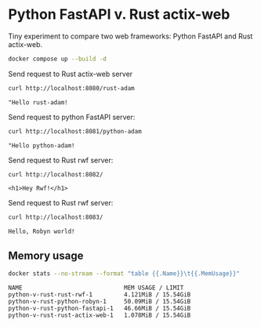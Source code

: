 # Python FastAPI v. Rust actix-web

Tiny experiment to compare two web frameworks: Python FastAPI and Rust actix-web.

```bash
docker compose up --build -d
```

Send request to Rust actix-web server

```bash
curl http://localhost:8080/rust-adam
```

```text
"Hello rust-adam!
```

Send request to python FastAPI server:

```bash
curl http://localhost:8081/python-adam
```

```text
"Hello python-adam!
```

Send request to Rust rwf server:

```bash
curl http://localhost:8082/
```

```text
<h1>Hey Rwf!</h1>
```

Send request to Rust rwf server:

```bash
curl http://localhost:8083/
```

```text
Hello, Robyn world!
```

## Memory usage

```bash
docker stats --no-stream --format "table {{.Name}}\t{{.MemUsage}}"
```

```text
NAME                             MEM USAGE / LIMIT
python-v-rust-rust-rwf-1         4.121MiB / 15.54GiB
python-v-rust-python-robyn-1     50.09MiB / 15.54GiB
python-v-rust-python-fastapi-1   46.66MiB / 15.54GiB
python-v-rust-rust-actix-web-1   1.078MiB / 15.54GiB
```

